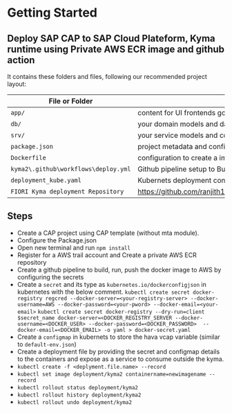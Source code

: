 # Getting Started

## Deploy SAP CAP to SAP Cloud Plateform, Kyma runtime using Private AWS ECR image and github action

It contains these folders and files, following our recommended project layout:

File or Folder | Purpose
---------|----------
`app/` | content for UI frontends goes here
`db/` | your domain models and data go here
`srv/` | your service models and code go here
`package.json` | project metadata and configuration
`Dockerfile` | configuration to create a image on AWS ECR
`kyma2\.github\workflows\deploy.yml` | Github pipeline setup to Build, tag, and push image to Amazon ECR
`deployment_kube.yaml` | Kubernets deployment configuration file
`FIORI Kyma deployment Repository` | https://github.com/ranjith13119/CAP_AWS_KYMA/tree/fiorikymanew

## Steps

- Create a CAP project using CAP template (without mta module).
- Configure the Package.json 
- Open new terminal and run `npm install`
- Register for a AWS trail account and Create a private AWS ECR repository 
- Create a github pipeline to build, run, push the docker image to AWS by configuring the secrets
- Create a `secret` and its type as `kubernetes.io/dockerconfigjson` in kubernetes with the below comment.
   `kubectl create secret docker-registry regcred --docker-server=<your-registry-server> --docker-username=AWS --docker-password=<your-pword> --docker-email=<your-email>`
   `kubectl create secret docker-registry --dry-run=client $secret_name docker-server=<DOCKER_REGISTRY_SERVER --docker-username=<DOCKER_USER> --docker-password=<DOCKER_PASSWORD>  --docker-email=<DOCKER_EMAIL> -o yaml > docker-secret.yaml`
- Create a `configmap` in kubernets to store the hava vcap variable (similar to `default-env.json`)
- Create a deployment file by providing the secret and configmap details to the containers and expose as a service to consume outside the kyma.
- `kubectl create -f <deplyment.file.name> --record`
- `kubectl set image deployment/kyma2 containername=newimagename --record`
- `kubectl rollout status deployment/kyma2`
- `kubectl rollout history deployment/kyma2`
- `kubectl rollout undo deployment/kyma2`
